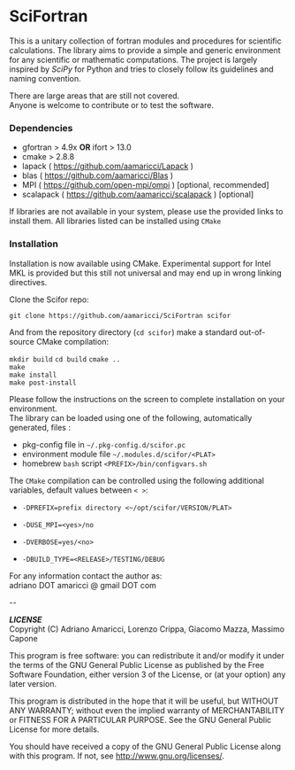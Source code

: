 # SciFortran

This is a unitary collection of fortran modules and procedures for scientific calculations. The library aims to provide a simple and generic environment for any scientific or mathematic computations. The project is largely inspired by *SciPy* for Python and tries to closely follow its guidelines and naming convention. 

There are large areas that are still not covered.  
Anyone is welcome to contribute or to test the software. 

### Dependencies

* gfortran > 4.9x **OR** ifort  > 13.0
* cmake > 2.8.8    
* lapack  ( https://github.com/aamaricci/Lapack )   
* blas  ( https://github.com/aamaricci/Blas )   
* MPI ( https://github.com/open-mpi/ompi )  [optional, recommended]
* scalapack  ( https://github.com/aamaricci/scalapack )  [optional]

If libraries are not available in your system, please use the provided links to install them. All libraries listed can be installed using `CMake` 



### Installation

Installation is now available using CMake. Experimental support for Intel MKL is provided but this still not universal and may end up in wrong linking directives. 

Clone the Scifor repo:

`git clone https://github.com/aamaricci/SciFortran scifor`

And from the repository directory (`cd scifor`) make a standard out-of-source CMake compilation:

`mkdir build`
`cd build`
`cmake ..`     
`make`     
`make install`   
`make post-install`    

Please follow the instructions on the screen to complete installation on your environment.  
The library can be loaded using one of the following, automatically generated, files :  

* pkg-config file in `~/.pkg-config.d/scifor.pc`  
* environment module file `~/.modules.d/scifor/<PLAT>`  
* homebrew `bash` script `<PREFIX>/bin/configvars.sh`


The `CMake` compilation can be controlled using the following additional variables, default values between `< >`:   

* `-DPREFIX=prefix directory <~/opt/scifor/VERSION/PLAT>` 

* `-DUSE_MPI=<yes>/no`  

* `-DVERBOSE=yes/<no> `  

* `-DBUILD_TYPE=<RELEASE>/TESTING/DEBUG`  


For any information contact the author as:  
adriano DOT amaricci @ gmail DOT com

--

***LICENSE***  
Copyright (C) Adriano Amaricci, Lorenzo Crippa, Giacomo Mazza, Massimo Capone

This program is free software: you can redistribute it and/or modify
it under the terms of the GNU General Public License as published by
the Free Software Foundation, either version 3 of the License, or
(at your option) any later version.

This program is distributed in the hope that it will be useful,
but WITHOUT ANY WARRANTY; without even the implied warranty of
MERCHANTABILITY or FITNESS FOR A PARTICULAR PURPOSE.  See the
GNU General Public License for more details.

You should have received a copy of the GNU General Public License
along with this program.  If not, see <http://www.gnu.org/licenses/>.